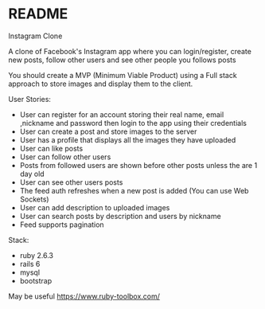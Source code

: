 # README
Instagram Clone

A clone of Facebook's Instagram app where you can login/register, create new posts, follow other users and see other people you follows posts

You should create a MVP (Minimum Viable Product) using a Full stack approach to store images and display them to the client.

User Stories:
- User can register for an account storing their real name, email ,nickname and password then login to the app using their credentials
- User can create a post and store images to the server
- User has a profile that displays all the images they have uploaded
- User can like posts
- User can follow other users
- Posts from followed users are shown before other posts unless the are 1 day old
- User can see other users posts
- The feed auth refreshes when a new post is added (You can use Web Sockets)
- User can add description to uploaded images
- User can search posts by description and users by nickname
- Feed supports pagination

Stack:
- ruby 2.6.3
- rails 6
- mysql
- bootstrap

May be useful https://www.ruby-toolbox.com/